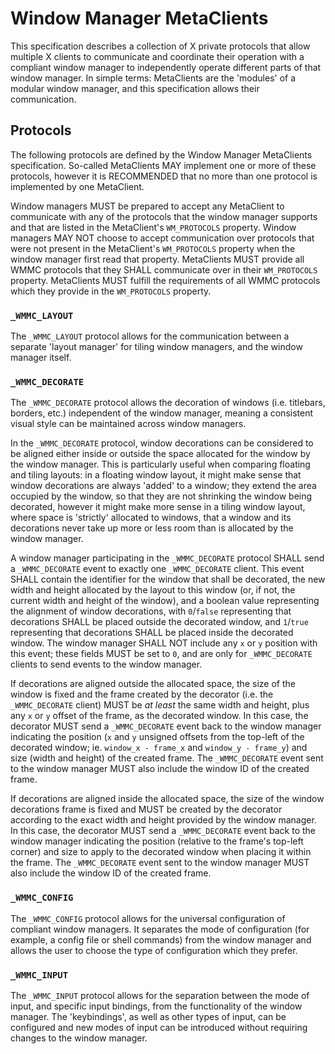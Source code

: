 <!-- This Source Code Form is subject to the terms of the Mozilla Public
   - License, v. 2.0. If a copy of the MPL was not distributed with this
   - file, You can obtain one at https://mozilla.org/MPL/2.0/. -->

# Window Manager MetaClients
This specification describes a collection of X private protocols that allow multiple X clients to
communicate and coordinate their operation with a compliant window manager to independently operate
different parts of that window manager. In simple terms: MetaClients are the 'modules' of a modular
window manager, and this specification allows their communication.

## Protocols
The following protocols are defined by the Window Manager MetaClients specification. So-called 
MetaClients MAY implement one or more of these protocols, however it is RECOMMENDED that no more
than one protocol is implemented by one MetaClient.

Window managers MUST be prepared to accept any MetaClient to communicate with any of the protocols
that the window manager supports and that are listed in the MetaClient's `WM_PROTOCOLS` property.
Window managers MAY NOT choose to accept communication over protocols that were not present in the
MetaClient's `WM_PROTOCOLS` property when the window manager first read that property. MetaClients
MUST provide all WMMC protocols that they SHALL communicate over in their `WM_PROTOCOLS` property.
MetaClients MUST fulfill the requirements of all WMMC protocols which they provide in the
`WM_PROTOCOLS` property.

### `_WMMC_LAYOUT`
The `_WMMC_LAYOUT` protocol allows for the communication between a separate 'layout manager' for
tiling window managers, and the window manager itself.

### `_WMMC_DECORATE`
The `_WMMC_DECORATE` protocol allows the decoration of windows (i.e. titlebars, borders, etc.)
independent of the window manager, meaning a consistent visual style can be maintained across
window managers.

In the `_WMMC_DECORATE` protocol, window decorations can be considered to be aligned either inside
or outside the space allocated for the window by the window manager. This is particularly useful
when comparing floating and tiling layouts: in a floating window layout, it might make sense that
window decorations are always 'added' to a window; they extend the area occupied by the window, so
that they are not shrinking the window being decorated, however it might make more sense in a
tiling window layout, where space is 'strictly' allocated to windows, that a window and its
decorations never take up more or less room than is allocated by the window manager.

A window manager participating in the `_WMMC_DECORATE` protocol SHALL send a `_WMMC_DECORATE` event
to exactly one `_WMMC_DECORATE` client. This event SHALL contain the identifier for the window that
shall be decorated, the new width and height allocated by the layout to this window (or, if not,
the current width and height of the window), and a boolean value representing the alignment of
window decorations, with `0`/`false` representing that decorations SHALL be placed outside the
decorated window, and `1`/`true` representing that decorations SHALL be placed inside the decorated
window. The window manager SHALL NOT include any `x` or `y` position with this event; these fields
MUST be set to `0`, and are only for `_WMMC_DECORATE` clients to send events to the window manager.

If decorations are aligned outside the allocated space, the size of the window is fixed and the
frame created by the decorator (i.e. the `_WMMC_DECORATE` client) MUST be _at least_ the same width
and height, plus any `x` or `y` offset of the frame, as the decorated window. In this case, the
decorator MUST send a `_WMMC_DECORATE` event back to the window manager indicating the position 
(`x` and `y` unsigned offsets from the top-left of the decorated window; ie. `window_x - frame_x`
and `window_y - frame_y`) and size (width and height) of the created frame. The `_WMMC_DECORATE`
event sent to the window manager MUST also include the window ID of the created frame.

If decorations are aligned inside the allocated space, the size of the window decorations frame is
fixed and MUST be created by the decorator according to the exact width and height provided by the
window manager. In this case, the decorator MUST send a `_WMMC_DECORATE` event back to the window
manager indicating the position (relative to the frame's top-left corner) and size to apply to the
decorated window when placing it within the frame. The `_WMMC_DECORATE` event sent to the window
manager MUST also include the window ID of the created frame.

### `_WMMC_CONFIG`
The `_WMMC_CONFIG` protocol allows for the universal configuration of compliant window managers. It
separates the mode of configuration (for example, a config file or shell commands) from the window
manager and allows the user to choose the type of configuration which they prefer.

### `_WMMC_INPUT`
The `_WMMC_INPUT` protocol allows for the separation between the mode of input, and specific input
bindings, from the functionality of the window manager. The 'keybindings', as well as other types
of input, can be configured and new modes of input can be introduced without requiring changes to
the window manager.
